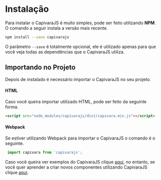 # Instalação

Para instalar o CapivaraJS é muito simples, pode ser feito utilizando **NPM**. O comando a seguir
instala a versão mais recente.

```bash
npm install --save capivarajs
```

O parâmetro `--save` é totalmente opcional, ele é utilizado apenas para que você veja todas as 
dependências que o CapivaraJS utiliza.

## Importando no Projeto

Depois de instalado é necessário importar o CapivaraJS no seu projeto.

#### HTML

Caso você queira importar utilizado HTML, pode ser feito da seguinte forma.

```html
<script src="node_modules/capivarajs/dist/capivara.min.js"></script> 
```

#### Webpack

Se estiver utilizando Webpack para importar o CapivaraJS o comando é o seguinte.

```js
 import capivara from 'capivarajs';
```

Caso você queira ver exemplos do CapivaraJS clique [aqui](/GettingStarted/first-example), no entanto, se você quer aprender a criar novos componentes utilizando CapivaraJS clique [aqui](/GettingStarted/Components).

